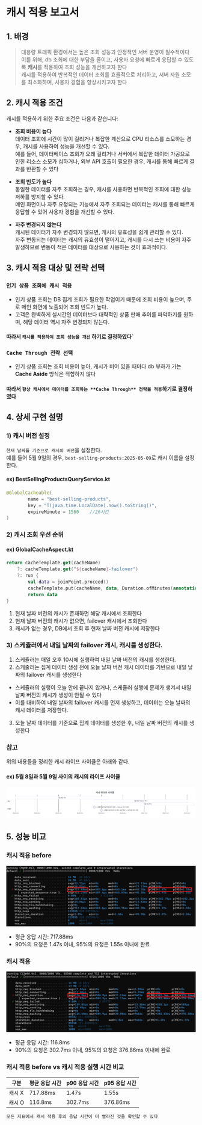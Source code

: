 # 캐시 적용 보고서

## 1. 배경

> 대용량 트래픽 환경에서는 높은 조회 성능과 안정적인 서버 운영이 필수적이다<br>
> 이를 위해, db 조회에 대한 부담을 줄이고, 사용자 요청에 빠르게 응답할 수 있도록 **캐시**를 적용하여 조회 성능을 개선하고자 한다<br> 
> 캐시를 적용하여 반복적인 데이터 조회를 효율적으로 처리하고, 서버 자원 소모를 최소화하며, 사용자 경험을 향상시키고자 한다<br>

## 2. 캐시 적용 조건

캐시를 적용하기 위한 주요 조건은 다음과 같습니다:

- **조회 비용이 높다**  
  데이터 조회에 시간이 많이 걸리거나 복잡한 계산으로 CPU 리소스를 소모하는 경우, 캐시를 사용하여 성능을 개선할 수 있다.<br>
  예를 들어, 데이터베이스 조회가 오래 걸리거나 서버에서 복잡한 데이터 가공으로 인한 리소스 소모가 심하거나, 외부 API 호출이 필요한 경우, 캐시를 통해 빠르게 결과를 반환할 수 있다

- **조회 빈도가 높다**  
  동일한 데이터를 자주 조회하는 경우, 캐시를 사용하면 반복적인 조회에 대한 성능 저하를 방지할 수 있다.<br> 메인 화면이나 자주 요청되는 기능에서 자주 조회되는 데이터는 캐시를 통해 빠르게 응답할 수 있어 사용자 경험을 개선할 수 있다.

- **자주 변경되지 않는다**  
  캐시된 데이터가 자주 변경되지 않으면, 캐시의 유효성을 쉽게 관리할 수 있다.<br> 자주 변동되는 데이터는 캐시의 유효성이 떨어지고, 캐시를 다시 쓰는 비용이 자주 발생하므로 변동이 적은 데이터를 대상으로 사용하는 것이 효과적이다.

## 3. 캐시 적용 대상 및 전략 선택
### `인기 상품 조회에 캐시 적용` 
- 인기 상품 조회는 DB 집계 조회가 필요한 작업이기 때문에 조회 비용이 높으며, 주로 메인 화면에 노출되어 조회 빈도가 높다.  
- 고객은 완벽하게 실시간인 데이터보다 대략적인 상품 판매 추이를 파악하기를 원하며, 해당 데이터 역시 자주 변경되지 않는다.
#### 따라서 `캐시를 적용하여 조회 성능을 개선` 하기로 결정하였다`

### `Cache Through 전략 선택`
- 인기 상품 조회는 조회 비용이 높아, 캐시가 비어 있을 때마다 db 부하가 가는 **Cache Aside** 방식은 적합하지 않다
#### 따라서 `항상 캐시에서 데이터를 조회하는 **Cache Through** 전략을 적용`하기로 결정하였다

## 4. 상세 구현 설명
### 1) 캐시 버전 설정
`현재 날짜를 기준으로 캐시의 버전`을 설정한다.<br>
예를 들어 5월 9일의 경우, `best-selling-products:2025-05-09`로 캐시 이름을 설정한다.

#### ex) BestSellingProductsQueryService.kt
```kotlin
@GlobalCacheable(
        name = "best-selling-products",
        key = "T(java.time.LocalDate).now().toString()",
        expireMinute = 1560    //26시간
)
```

### 2) 캐시 조회 우선 순위
#### ex) GlobalCacheAspect.kt
```kotlin
return cacheTemplate.get(cacheName)
    ?: cacheTemplate.get("${cacheName}-failover")
    ?: run {
        val data = joinPoint.proceed()
        cacheTemplate.put(cacheName, data, Duration.ofMinutes(annotation.expireMinute))
        return data
}
```
1. 현재 날짜 버전의 캐시가 존재하면 해당 캐시에서 조회한다
2. 현재 날짜 버전의 캐시가 없으면, failover 캐시에서 조회한다
3. 캐시가 없는 경우, DB에서 조회 후 현재 날짜 버전 캐시에 저장한다

### 3) 스케쥴러에서 내일 날짜의 failover 캐시, 캐시를 생성한다.
1. 스케쥴러는 매일 오후 10시에 실행하여 내일 날짜 버전의 캐시를 생성한다.
2. 스케줄러는 집계 데이터 생성 전에 오늘 날짜 버전 캐시 데이터를 기반으로 내일 날짜의 failover 캐시를 생성한다
  - 스케쥴러의 실행이 오늘 안에 끝나지 않거나, 스케쥴러 실행에 문제가 생겨서 내일 날짜 버전의 캐시가 생성이 안될 수 있다
  - 이를 대비하여 내일 날짜의 failover 캐시를 먼저 생성하고, 데이터는 오늘 날짜의 캐시 데이터를 저장한다.
3. 오늘 날짜 데이터를 기준으로 집계 데이터를 생성한 후, 내일 날짜 버전의 캐시를 생성한다

### 참고
위의 내용들을 정리한 캐시 라이프 사이클은 아래와 같다.  
#### ex) 5월 8일과 5월 9일 사이의 캐시의 라이프 사이클
![cache_lifecycle.png](/docs/image/cache_lifecycle.png)

## 5. 성능 비교
### 캐시 적용 before 
![캐시적용_before.png](/docs/image/캐시적용_before.png)
- 평균 응답 시간: 717.88ms
- 90%의 요청은 1.47s 이내, 95%의 요청은 1.55s 이내에 완료

### 캐시 적용 
![캐시적용_after.png](/docs/image/캐시적용_after.png)
- 평균 응답 시간: 116.8ms
- 90%의 요청은 302.7ms 이내, 95%의 요청은 376.86ms 이내에 완료

### 캐시 적용 before vs 캐시 적용 실행 시간 비교
| 구분   | 평균 응답 시간 | p90 응답 시간 | p95 응답 시간 |
|------|----------|-----------|-----------|
| 캐시 X | 717.88ms | 1.47s     | 1.55s     |
| 캐시 O | 116.8ms  | 302.7ms   | 376.86ms  |

`모든 지표에서 캐시 적용 후의 응답 시간이 더 빨라진 것을 확인할 수 있다`